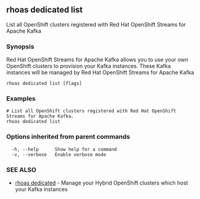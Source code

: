 ## rhoas dedicated list

List all OpenShift clusters registered with Red Hat OpenShift Streams for Apache Kafka

### Synopsis

Red Hat OpenShift Streams for Apache Kafka allows you to use your own OpenShift clusters to provision your
Kafka instances. These Kafka instances will be managed by Red Hat OpenShift Streams for Apache Kafka


```
rhoas dedicated list [flags]
```

### Examples

```
# List all OpenShift clusters registered with Red Hat OpenShift Streams for Apache Kafka.
rhoas dedicated list

```

### Options inherited from parent commands

```
  -h, --help      Show help for a command
  -v, --verbose   Enable verbose mode
```

### SEE ALSO

* [rhoas dedicated](rhoas_dedicated.md)	 - Manage your Hybrid OpenShift clusters which host your Kafka instances

